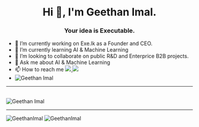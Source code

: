 <h1 align="center">Hi 👋, I'm Geethan Imal.</h1>
<h3 align="center">Your idea is Executable.</h3>

- 🔭 I’m currently working on Exe.lk as a Founder and CEO.
- 🌱 I’m currently learning AI & Machine Learning
- 👯 I’m looking to collaborate on public R&D and Enterprice B2B projects.
- 💬 Ask me about AI & Machine Learning
- 📫 How to reach me <a href="https://www.linkedin.com/in/geethanimal/"> <img src="https://img.shields.io/badge/linkedin-%230077B5.svg?logo=linkedin&logoColor=white"/><a/><a href="https://www.facebook.com/geethan.imal.3/"> <img src="https://img.shields.io/badge/Facebook-%231877F2.svg?logo=Facebook&logoColor=white"/><a/>
- <img src="https://komarev.com/ghpvc/?username=Geethanimal&label=Profile%20views&color=0e75b6&style=flat" alt="Geethan Imal" /> </p>
  
<hr/>

<p>&nbsp;&nbsp;&nbsp;&nbsp;&nbsp;&nbsp;&nbsp;&nbsp;&nbsp;&nbsp;&nbsp;&nbsp;&nbsp;&nbsp;&nbsp;&nbsp;&nbsp;&nbsp;&nbsp;&nbsp;&nbsp;&nbsp;&nbsp;&nbsp;&nbsp;&nbsp;&nbsp;&nbsp;&nbsp;&nbsp;&nbsp;&nbsp;&nbsp;&nbsp;&nbsp;&nbsp;&nbsp;&nbsp;&nbsp;&nbsp;&nbsp;&nbsp;&nbsp;&nbsp;&nbsp;&nbsp;&nbsp;&nbsp;&nbsp;&nbsp;&nbsp;&nbsp;<br><img align="center" src="https://github-readme-streak-stats.herokuapp.com/?user=Geethanimal&" alt="Geethan Imal"/></p>
<p align="left">
  
<hr/>

![GeethanImal](https://github-readme-stats.vercel.app/api?username=Geethanimal&count_private=true&hide=stars&include_all_commits=true&line_height=24&show_icons=true&theme=algolia)
![GeethanImal](https://github-readme-stats.vercel.app/api/top-langs/?username=Geethanimal&layout=compact&langs_count=6&theme=algolia)


